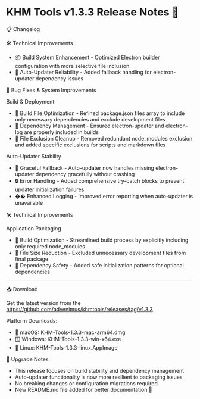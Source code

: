 # KHM Tools v1.3.3 Release Notes 🚀

📋 Changelog  🛠️ Technical Improvements  - 📦 Build System Enhancement - Optimized Electron builder configuration with more selective file  inclusion  - 🔄 Auto-Updater Reliability - Added fallback handling for electron-updater dependency issues  🔧 Bug Fixes & System Improvements  Build & Deployment  - 🐛 Build File Optimization - Refined package.json files array to include only necessary  dependencies and exclude development files  - 🔄 Dependency Management - Ensured electron-updater and electron-log are properly included in  builds  - 🎯 File Exclusion Cleanup - Removed redundant node_modules exclusion and added specific  exclusions for scripts and markdown files  Auto-Updater Stability  - 💾 Graceful Fallback - Auto-updater now handles missing electron-updater dependency gracefully  without crashing  - 🔒 Error Handling - Added comprehensive try-catch blocks to prevent updater initialization  failures  - �� Enhanced Logging - Improved error reporting when auto-updater is unavailable  🛠️ Technical Improvements  Application Packaging  - 🔄 Build Optimization - Streamlined build process by explicitly including only required  node_modules  - 🎯 File Size Reduction - Excluded unnecessary development files from final package  - 📝 Dependency Safety - Added safe initialization patterns for optional dependencies  ---  📥 Download  Get the latest version from the https://github.com/advenimus/khmtools/releases/tag/v1.3.3  Platform Downloads:  - 🍎 macOS: KHM-Tools-1.3.3-mac-arm64.dmg  - 🪟 Windows: KHM-Tools-1.3.3-win-x64.exe  - 🐧 Linux: KHM-Tools-1.3.3-linux.AppImage  🔄 Upgrade Notes  - This release focuses on build stability and dependency management  - Auto-updater functionality is now more resilient to packaging issues  - No breaking changes or configuration migrations required  - New README.md file added for better documentation